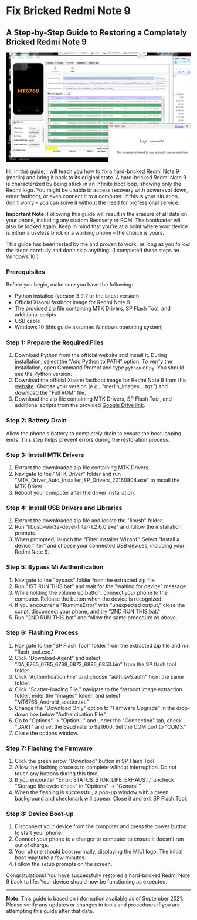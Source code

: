 # Fix Bricked Redmi Note 9

## A Step-by-Step Guide to Restoring a Completely Bricked Redmi Note 9

![Redmi Note 9](redmi_note_9_image.jpg)

Hi, In this guide, I will teach you how to fix a hard-bricked Redmi Note 9 (merlin) and bring it back to its original state. A hard-bricked Redmi Note 9 is characterized by being stuck in an infinite boot loop, showing only the Redmi logo. You might be unable to access recovery with power+vol down, enter fastboot, or even connect it to a computer. If this is your situation, don't worry – you can solve it without the need for professional service.

**Important Note:** Following this guide will result in the erasure of all data on your phone, including any custom Recovery or ROM. The bootloader will also be locked again. Keep in mind that you're at a point where your device is either a useless brick or a working phone – the choice is yours.

This guide has been tested by me and proven to work, as long as you follow the steps carefully and don't skip anything. (I completed these steps on Windows 10.)

### Prerequisites

Before you begin, make sure you have the following:

- Python installed (version 3.9.7 or the latest version)
- Official Xiaomi fastboot image for Redmi Note 9
- The provided zip file containing MTK Drivers, SP Flash Tool, and additional scripts
- USB cable
- Windows 10 (this guide assumes Windows operating system)

### Step 1: Prepare the Required Files

1. Download Python from the official website and install it. During installation, select the "Add Python to PATH" option. To verify the installation, open Command Prompt and type `python` or `py`. You should see the Python version.
2. Download the official Xiaomi fastboot image for Redmi Note 9 from this [website](https://xiaomifirmwareupdater.com/archive/miui/merlin/). Choose your version (e.g., "merlin_images....tgz") and download the "Full ROM" file.
3. Download the zip file containing MTK Drivers, SP Flash Tool, and additional scripts from the provided [Google Drive link](https://drive.google.com/file/d/1aSQ58gKY93bpcclFCxndSpKeE3pnE3qm/view?usp=sharing).

### Step 2: Battery Drain

Allow the phone's battery to completely drain to ensure the boot looping ends. This step helps prevent errors during the restoration process.

### Step 3: Install MTK Drivers

1. Extract the downloaded zip file containing MTK Drivers.
2. Navigate to the "MTK Driver" folder and run "MTK_Driver_Auto_Installer_SP_Drivers_20160804.exe" to install the MTK Driver.
3. Reboot your computer after the driver installation.

### Step 4: Install USB Drivers and Libraries

1. Extract the downloaded zip file and locate the "libusb" folder.
2. Run "libusb-win32-devel-filter-1.2.6.0.exe" and follow the installation prompts.
3. When prompted, launch the "Filter Installer Wizard." Select "Install a device filter" and choose your connected USB devices, including your Redmi Note 9.

### Step 5: Bypass Mi Authentication

1. Navigate to the "bypass" folder from the extracted zip file.
2. Run "1ST RUN THIS.bat" and wait for the "waiting for device" message.
3. While holding the volume up button, connect your phone to the computer. Release the button when the device is recognized.
4. If you encounter a "RuntimeError" with "unexpected output," close the script, disconnect your phone, and try "2ND RUN THIS.bat."
5. Run "2ND RUN THIS.bat" and follow the same procedure as above.

### Step 6: Flashing Process

1. Navigate to the "SP Flash Tool" folder from the extracted zip file and run "flash_tool.exe."
2. Click "Download-Agent" and select "DA_6765_6785_6768_6873_6885_6853.bin" from the SP flash tool folder.
3. Click "Authentication File" and choose "auth_sv5.auth" from the same folder.
4. Click "Scatter-loading File," navigate to the fastboot image extraction folder, enter the "images" folder, and select "MT6768_Android_scatter.txt."
5. Change the "Download Only" option to "Firmware Upgrade" in the drop-down box below "Authentication File."
6. Go to "Options" -> "Option..." and under the "Connection" tab, check "UART" and set the Baud rate to 921600. Set the COM port to "COM3."
7. Close the options window.

### Step 7: Flashing the Firmware

1. Click the green arrow "Download" button in SP Flash Tool.
2. Allow the flashing process to complete without interruption. Do not touch any buttons during this time.
3. If you encounter "Error: STATUS_STOR_LIFE_EXHAUST," uncheck "Storage life cycle check" in "Options" -> "General."
4. When the flashing is successful, a pop-up window with a green background and checkmark will appear. Close it and exit SP Flash Tool.

### Step 8: Device Boot-up

1. Disconnect your device from the computer and press the power button to start your phone.
2. Connect your phone to a charger or computer to ensure it doesn't run out of charge.
3. Your phone should boot normally, displaying the MIUI logo. The initial boot may take a few minutes.
4. Follow the setup prompts on the screen.

Congratulations! You have successfully restored a hard-bricked Redmi Note 9 back to life. Your device should now be functioning as expected.

---

**Note**: This guide is based on information available as of September 2021. Please verify any updates or changes in tools and procedures if you are attempting this guide after that date.
